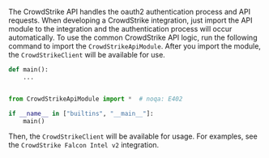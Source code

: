 The CrowdStrike API handles the oauth2 authentication process and API requests. When developing a CrowdStrike integration, just import the API module to the integration and the authentication process will occur automatically.
To use the common CrowdStrike API logic, run the following command to import the `CrowdStrikeApiModule`. After you import the module, the `CrowdStrikeClient` will be available for use.

```python
def main():
    ...


from CrowdStrikeApiModule import *  # noqa: E402

if __name__ in ["builtins", "__main__"]:
    main()
```

Then, the `CrowdStrikeClient` will be available for usage. For examples, see the `CrowdStrike Falcon Intel v2` integration.
